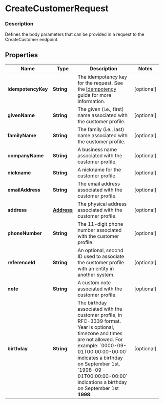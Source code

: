 
# CreateCustomerRequest

### Description

Defines the body parameters that can be provided in a request to the CreateCustomer endpoint.

## Properties
Name | Type | Description | Notes
------------ | ------------- | ------------- | -------------
**idempotencyKey** | **String** | The idempotency key for the request. See the [Idempotency](https://developer.squareup.com/docs/working-with-apis/idempotency) guide for more information. |  [optional]
**givenName** | **String** | The given (i.e., first) name associated with the customer profile. |  [optional]
**familyName** | **String** | The family (i.e., last) name associated with the customer profile. |  [optional]
**companyName** | **String** | A business name associated with the customer profile. |  [optional]
**nickname** | **String** | A nickname for the customer profile. |  [optional]
**emailAddress** | **String** | The email address associated with the customer profile. |  [optional]
**address** | [**Address**](Address.md) | The physical address associated with the customer profile. |  [optional]
**phoneNumber** | **String** | The 11-digit phone number associated with the customer profile. |  [optional]
**referenceId** | **String** | An optional, second ID used to associate the customer profile with an entity in another system. |  [optional]
**note** | **String** | A custom note associated with the customer profile. |  [optional]
**birthday** | **String** | The birthday associated with the customer profile, in RFC-3339 format. Year is optional, timezone and times are not allowed. For example: &#x60;0000-09-01T00:00:00-00:00&#x60; indicates a birthday on September 1st. &#x60;1998-09-01T00:00:00-00:00&#x60; indications a birthday on September 1st __1998__. |  [optional]



